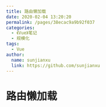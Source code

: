 ```yaml
---
title: 路由懒加载
date: 2020-02-04 13:20:20
permalink: /pages/38ecac9a9b92f037
categories:
  - 《Vue》笔记
  - 规模化
tags:
  - Vue
author:
  name: sunjianxu
  link: https://github.com/sunjianxu
---
```


# 路由懒加载
